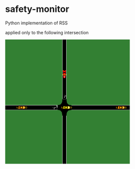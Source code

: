 # safety-monitor
Python implementation of RSS

applied only to the following intersection

<img src=https://github.com/NicolaAlbarella/safety-monitor/blob/master/images/intersection.png width="400" height="400">
